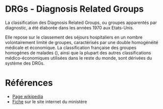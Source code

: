 # DRGs - Diagnosis Related Groups
<!-- SPDX-License-Identifier: MPL-2.0 -->

La classification des Diagnosis Related Groups, ou groupes apparentés par diagnostic, a été élaborée dans les années 1970 aux Etats-Unis. 

Elle repose sur le classement des séjours hospitaliers en un nombre volontairement limité de groupes, caractérisés par une double homogénéité médicale et économique. La classification française des groupes homogènes de malades (<PreviewPage text="GHM" link="GHM.html" />), ainsi que la plupart des autres classifications médico-économiques utilisées dans le reste du monde, sont dérivées du système des DRGs. 

# Références

- [Page wikipedia](https://en.wikipedia.org/wiki/Diagnosis-related_group)
- [Fiche](https://solidarites-sante.gouv.fr/professionnels/gerer-un-etablissement-de-sante-medico-social/financement/financement-des-etablissements-de-sante-10795/financement-des-etablissements-de-sante-glossaire/article/diagnosis-related-groups-drgs) sur le site internet du ministère
